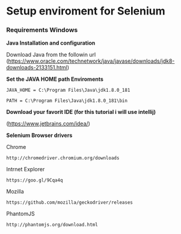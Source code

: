 # Setup enviroment for Selenium

### Requirements Windows


**Java Installation and configuration**

Download Java from the followin url (https://www.oracle.com/technetwork/java/javase/downloads/jdk8-downloads-2133151.html)


**Set the JAVA HOME path Enviroments**

```
JAVA_HOME = C:\Program Files\Java\jdk1.8.0_181

PATH = C:\Program Files\Java\jdk1.8.0_181\bin
```


**Download your favorit IDE (for this tutorial i will use intellij)**


(https://www.jetbrains.com/idea/)



**Selenium Browser drivers**


Chrome

```
http://chromedriver.chromium.org/downloads
```

Intrnet Explorer

```
https://goo.gl/9Cqa4q
```

Mozilla

```
https://github.com/mozilla/geckodriver/releases
```

PhantomJS

```
http://phantomjs.org/download.html
```
